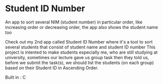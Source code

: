 # Student ID Number
An app to sort several NIM (student number) in particular order, like increasing order or decreasing order, the app also shows the student name too


Check out my 2nd app called Student ID Number where it's a tool to sort several students that consist of student name and student ID number
This project is intented to make students especially me, who are still studying at university, sometimes our lecture gave us group task then they told us, before we submit the task(s), we should list the students (on each group) based on their Student ID in Ascending Order.

Built in : C
